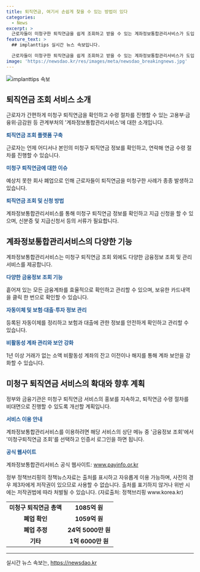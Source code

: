 ```yaml
---
title: 퇴직연금, 여기서 손쉽게 찾을 수 있는 방법이 있다
categories:
  - News
excerpt: >
  근로자들이 미청구한 퇴직연금을 쉽게 조회하고 받을 수 있는 계좌정보통합관리서비스가 도입됐다. 근로자는 본인 은행·보험·대출 정보를 통해 언제, 어디서나 미청구 퇴직연금을 확인하고 수령 절차를 진행할 수 있게 되었다. 이는 폐업한 기업의 근로자 약 4만 9634명에게 해당되며, 약 1085억 원의 퇴직연금 총액이 조속히 지급될 전망이다. 또한 이 서비스는 금융정보 조회 외에도 다양한 금융 서비스를 제공하여 효율적인 자산 관리를 도와준다. 미청구 퇴직연금 서비스는 지속적인 홍보와 비대면 수령 절차 개선을 통해 근로자들에게 편의를 제공할 계획이다.
feature_text: >
  ## implanttips 실시간 뉴스 속보입니다.

  근로자들이 미청구한 퇴직연금을 쉽게 조회하고 받을 수 있는 계좌정보통합관리서비스가 도입됐다. 근로자는 본인 은행·보험·대출 정보를 통해 언제, 어디서나 미청구 퇴직연금을 확인하고 수령 절차를 진행할 수 있게 되었다. 이는 폐업한 기업의 근로자 약 4만 9634명에게 해당되며, 약 1085억 원의 퇴직연금 총액이 조속히 지급될 전망이다. 또한 이 서비스는 금융정보 조회 외에도 다양한 금융 서비스를 제공하여 효율적인 자산 관리를 도와준다. 미청구 퇴직연금 서비스는 지속적인 홍보와 비대면 수령 절차 개선을 통해 근로자들에게 편의를 제공할 계획이다.
image: 'https://newsdao.kr/res/images/meta/newsdao_breakingnews.jpg'
---
```


<p><img src="https://newsdao.kr/res/images/meta/newsdao_breakingnews.jpg" alt="implanttips 속보" /></p>

<h2 data-ke-size="size26">퇴직연금 조회 서비스 소개</h2>

<p data-ke-size="size16">근로자가 간편하게 미청구 퇴직연금을 확인하고 수령 절차를 진행할 수 있는 고용부·금융위·금감원 등 관계부처의 '계좌정보통합관리서비스'에 대한 소개입니다.</p>

<p data-ke-size="size16"><b><span style="color: #1a5490;">퇴직연금 조회 플랫폼 구축</span></b></p>

<p data-ke-size="size16">근로자는 언제 어디서나 본인의 미청구 퇴직연금 정보를 확인하고, 연락해 연금 수령 절차를 진행할 수 있습니다.</p>

<p data-ke-size="size16"><b><span style="color: #1a5490;">미청구 퇴직연금에 대한 이슈</span></b></p>

<p data-ke-size="size16">예상치 못한 회사 폐업으로 인해 근로자들이 퇴직연금을 미청구한 사례가 종종 발생하고 있습니다.</p>

<p data-ke-size="size16"><b><span style="color: #1a5490;">퇴직연금 조회 및 신청 방법</span></b></p>

<p data-ke-size="size16">계좌정보통합관리서비스를 통해 미청구 퇴직연금 정보를 확인하고 지급 신청을 할 수 있으며, 신분증 및 지급신청서 등의 서류가 필요합니다.</p>

<h2 data-ke-size="size26">계좌정보통합관리서비스의 다양한 기능</h2>

<p data-ke-size="size16">계좌정보통합관리서비스는 미청구 퇴직연금 조회 외에도 다양한 금융정보 조회 및 관리 서비스를 제공합니다.</p>

<p data-ke-size="size16"><b><span style="color: #1a5490;">다양한 금융정보 조회 기능</span></b></p>

<p data-ke-size="size16">흩어져 있는 모든 금융계좌를 효율적으로 확인하고 관리할 수 있으며, 보유한 카드내역을 클릭 한 번으로 확인할 수 있습니다.</p>

<p data-ke-size="size16"><b><span style="color: #1a5490;">자동이체 및 보험·대출·투자 정보 관리</span></b></p>

<p data-ke-size="size16">등록된 자동이체를 정리하고 보험과 대출에 관한 정보를 안전하게 확인하고 관리할 수 있습니다.</p>

<p data-ke-size="size16"><b><span style="color: #1a5490;">비활동성 계좌 관리와 보안 강화</span></b></p>

<p data-ke-size="size16">1년 이상 거래가 없는 소액 비활동성 계좌의 잔고 이전이나 해지를 통해 계좌 보안을 강화할 수 있습니다.</p>

<h2 data-ke-size="size26">미청구 퇴직연금 서비스의 확대와 향후 계획</h2>

<p data-ke-size="size16">정부와 금융기관은 미청구 퇴직연금 서비스의 홍보를 지속하고, 퇴직연금 수령 절차를 비대면으로 진행할 수 있도록 개선할 계획입니다.</p>

<p data-ke-size="size16"><b><span style="color: #1a5490;">서비스 이용 안내</span></b></p>

<p data-ke-size="size16">계좌정보통합관리서비스를 이용하려면 해당 서비스의 상단 메뉴 중 '금융정보 조회'에서 '미청구퇴직연금 조회'를 선택하고 인증서 로그인을 하면 됩니다.</p>

<p data-ke-size="size16"><b><span style="color: #1a5490;">공식 웹사이트</span></b></p>

<p data-ke-size="size16">계좌정보통합관리서비스 공식 웹사이트: <a href="https://www.payinfo.or.kr" target="_blank" rel="nofollow">www.payinfo.or.kr</a></p>

<p data-ke-size="size16">정부 정책브리핑의 정책뉴스자료는 출처를 표시하고 자유롭게 이용 가능하며, 사진의 경우 제3자에게 저작권이 있으므로 사용할 수 없습니다. 출처를 표기하지 않거나 위반 시에는 저작권법에 따라 처벌될 수 있습니다. (자료출처: 정책브리핑 www.korea.kr)</p>

<table>
    <tr>
        <td style="text-align: center; height: 17px;"><b>미청구 퇴직연금 총액</b></td>
        <td style="text-align: center; height: 17px;"><b>1085억 원</b></td>
    </tr>
    <tr>
        <td style="text-align: center; height: 17px;"><b>폐업 확인</b></td>
        <td style="text-align: center; height: 17px;"><b>1059억 원</b></td>
    </tr>
    <tr>
        <td style="text-align: center; height: 17px;"><b>폐업 추정</b></td>
        <td style="text-align: center; height: 17px;"><b>24억 5000만 원</b></td>
    </tr>
    <tr>
        <td style="text-align: center; height: 17px;"><b>기타</b></td>
        <td style="text-align: center; height: 17px;"><b>1억 6000만 원</b></td>
    </tr>
</table>

<p><hr></p>
실시간 뉴스 속보는, <a href="https://newsdao.kr" rel="dofollow">https://newsdao.kr</a>



